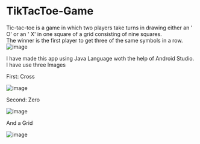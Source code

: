 # TikTacToe-Game
Tic-tac-toe is a game in which two players take turns in drawing either an ' O' or an ' X' in one square of a grid consisting of nine squares.<br/>
The winner is the first player to get three of the same symbols in a row.
![image](https://user-images.githubusercontent.com/104670713/170813422-f9605ca5-ae1b-48b3-94b4-7124351f80a6.png)

I have made this app using Java Language woth the help of Android Studio.
I have use three Images   


First: Cross

![image](https://user-images.githubusercontent.com/104670713/170813614-2ed251ad-0f47-443d-b362-c76dacf36394.png)


Second: Zero

![image](https://user-images.githubusercontent.com/104670713/170813681-55c6c90c-8706-4ea5-8746-9ed7e62cd42a.png)



And a Grid

![image](https://user-images.githubusercontent.com/104670713/170813708-b23e89cf-a23d-4fde-889f-f9c708bcd025.png)


